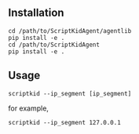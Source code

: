 ## Installation
```
cd /path/to/ScriptKidAgent/agentlib
pip install -e .
cd /path/to/ScriptKidAgent
pip install -e .
```
## Usage
```
scriptkid --ip_segment [ip_segment]
```
for example, 
```
scriptkid --ip_segment 127.0.0.1
```